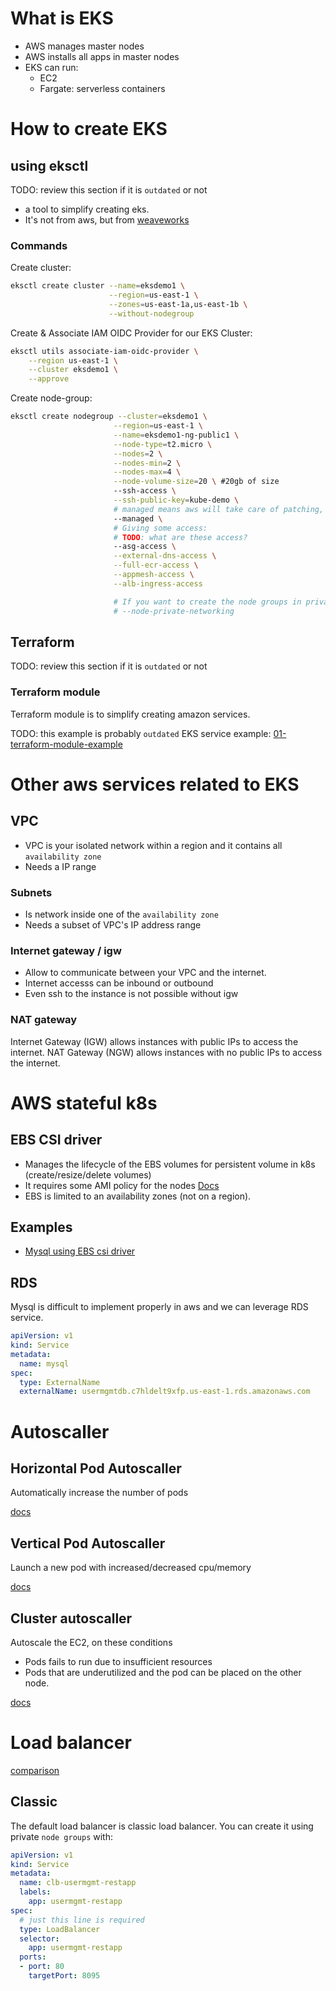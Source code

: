 # What is EKS

- AWS manages master nodes
- AWS installs all apps in master nodes
- EKS can run:
  - EC2
  - Fargate: serverless containers
  
# How to create EKS

## using eksctl

TODO: review this section if it is `outdated` or not

- a tool to simplify creating eks.
- It's not from aws, but from [weaveworks](https://github.com/weaveworks/eksctl)

### Commands

Create cluster:
```sh
eksctl create cluster --name=eksdemo1 \
                      --region=us-east-1 \
                      --zones=us-east-1a,us-east-1b \
                      --without-nodegroup              
```

Create & Associate IAM OIDC Provider for our EKS Cluster:
```sh
eksctl utils associate-iam-oidc-provider \
    --region us-east-1 \
    --cluster eksdemo1 \
    --approve
```

Create node-group:
```sh
eksctl create nodegroup --cluster=eksdemo1 \
                       --region=us-east-1 \
                       --name=eksdemo1-ng-public1 \
                       --node-type=t2.micro \
                       --nodes=2 \
                       --nodes-min=2 \
                       --nodes-max=4 \
                       --node-volume-size=20 \ #20gb of size
                       --ssh-access \
                       --ssh-public-key=kube-demo \
                       # managed means aws will take care of patching, auto-upgrading, etc
                       --managed \
                       # Giving some access: 
                       # TODO: what are these access?
                       --asg-access \
                       --external-dns-access \
                       --full-ecr-access \
                       --appmesh-access \
                       --alb-ingress-access 

                       # If you want to create the node groups in private subnets
                       # --node-private-networking 
```


## Terraform

TODO: review this section if it is `outdated` or not

### Terraform module

Terraform module is to simplify creating amazon services.

TODO: this example is probably `outdated`
EKS service example: [01-terraform-module-example](01-terraform-module-example)

# Other aws services related to EKS

## VPC

- VPC is your isolated network within a region and it contains all `availability zone`
- Needs a IP range

### Subnets

- Is network inside one of the `availability zone`
- Needs a subset of VPC's IP address range

### Internet gateway / igw
- Allow to communicate between your VPC and the internet.
- Internet accesss can be inbound or outbound
- Even ssh to the instance is not possible without igw

### NAT gateway
Internet Gateway (IGW) allows instances with public IPs to access the internet. NAT Gateway (NGW) allows instances with no public IPs to access the internet.

# AWS stateful k8s

## EBS CSI driver

- Manages the lifecycle of the EBS volumes for persistent volume in k8s (create/resize/delete volumes)
- It requires some AMI policy for the nodes
[Docs](https://github.com/kubernetes-sigs/aws-ebs-csi-driver)
- EBS is limited to an availability zones (not on a region).


## Examples

- [Mysql using EBS csi driver](https://github.com/stacksimplify/aws-eks-kubernetes-masterclass/tree/master/04-EKS-Storage-with-EBS-ElasticBlockStore/04-02-SC-PVC-ConfigMap-MySQL)

## RDS
Mysql is difficult to implement properly in aws and we can leverage RDS service.

```yml
apiVersion: v1
kind: Service
metadata:
  name: mysql
spec:
  type: ExternalName
  externalName: usermgmtdb.c7hldelt9xfp.us-east-1.rds.amazonaws.com
```

# Autoscaller
## Horizontal Pod Autoscaller
Automatically increase the number of pods

[docs](https://docs.aws.amazon.com/eks/latest/userguide/horizontal-pod-autoscaler.html)

## Vertical Pod Autoscaller
Launch a new pod with increased/decreased cpu/memory

[docs](https://docs.aws.amazon.com/eks/latest/userguide/vertical-pod-autoscaler.html)

## Cluster autoscaller

Autoscale the EC2, on these conditions
- Pods fails to run due to insufficient resources
- Pods that are underutilized and the pod can be placed on the other node.

[docs](https://docs.aws.amazon.com/eks/latest/userguide/autoscaling.html)

# Load balancer

[comparison](https://aws.amazon.com/elasticloadbalancing/features/)

## Classic
The default load balancer is classic load balancer. You can create it using private `node groups` with:
```yml
apiVersion: v1
kind: Service
metadata:
  name: clb-usermgmt-restapp
  labels:
    app: usermgmt-restapp
spec:
  # just this line is required
  type: LoadBalancer
  selector:
    app: usermgmt-restapp     
  ports:
  - port: 80
    targetPort: 8095
```
